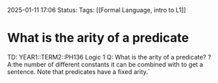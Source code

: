 2025-01-11 17:06
Status: 
Tags: [[Formal Language, intro to L1]]
# What is the arity of a predicate

TD: YEAR1::TERM2::PH136 Logic 1
Q: What is the arity of a predicate?
?
A:the number of different constants it can be combined with to get a sentence.
Note that predicates have a fixed arity.`
<!--ID: 1736615283778-->
